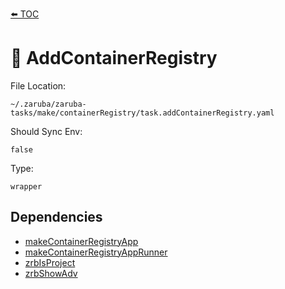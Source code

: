 [⬅️ TOC](../README.md)

# 🧰 AddContainerRegistry

File Location:

    ~/.zaruba/zaruba-tasks/make/containerRegistry/task.addContainerRegistry.yaml

Should Sync Env:

    false

Type:

    wrapper


## Dependencies

* [makeContainerRegistryApp](makeContainerRegistryApp.md)
* [makeContainerRegistryAppRunner](makeContainerRegistryAppRunner.md)
* [zrbIsProject](zrbIsProject.md)
* [zrbShowAdv](zrbShowAdv.md)